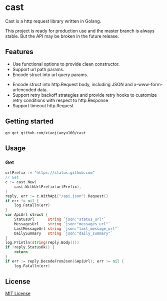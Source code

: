 # cast

Cast is a http request library written in Golang.

This project is ready for production use and the master branch is always stable. But the API may be broken in the future release.

## Features

+ Use functional options to provide clean constructor.
+ Support url path params. 
+ Encode struct into url query params.
* Encode struct into http.Request body, including JSON and x-www-form-urlencoded data.
* Support retry backoff strategies and provide retry hooks to customize retry conditions with respect to http.Response
* Support timeout http.Request



## Getting started

    go get github.com/xiaojiaoyu100/cast
    
## Usage

### Get

```go
urlPrefix := "https://status.github.com"
// Get
c := cast.New(
    cast.WithUrlPrefix(urlPrefix),
)
reply, err := c.WithApi("/api.json").Request()
if err != nil {
    log.Fatalln(err)
}
var ApiUrl struct {
    StatusUrl      string `json:"status_url"`
    MessagesUrl    string `json:"messages_url"`
    LastMessageUrl string `json:"last_message_url"`
    DailySummary   string `json:"daily_summary"`
}
log.Println(string(reply.Body()))
if !reply.StatusOk() {
    return
}
if err := reply.DecodeFromJson(&ApiUrl); err != nil {
    log.Fatalln(err)
```

## License

[MIT License](LICENSE)


